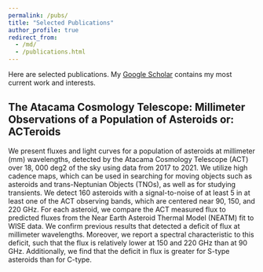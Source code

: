 ```yaml
---
permalink: /pubs/
title: "Selected Publications"
author_profile: true
redirect_from: 
  - /md/
  - /publications.html
---
```


Here are selected publications. My [Google Scholar](https://scholar.google.com/citations?user=ijw5gRYAAAAJ&hl=en) contains my most current work and interests.

## The Atacama Cosmology Telescope: Millimeter Observations of a Population of Asteroids or: ACTeroids
We present fluxes and light curves for a population of asteroids at millimeter (mm) wavelengths, detected by the Atacama Cosmology Telescope (ACT) over 18, 000 deg2 of the sky using data from 2017 to 2021. We utilize high cadence maps, which can be used in searching for moving objects such as asteroids and trans-Neptunian Objects (TNOs), as well as for studying transients. We detect 160 asteroids with a signal-to-noise of at least 5 in at least one of the ACT observing bands, which are centered near 90, 150, and 220 GHz. For each asteroid, we compare the ACT measured flux to predicted fluxes from the Near Earth Asteroid Thermal Model (NEATM) fit to WISE data. We confirm previous results that detected a deficit of flux at millimeter wavelengths. Moreover, we report a spectral characteristic to this deficit, such that the flux is relatively lower at 150 and 220 GHz than at 90 GHz. Additionally, we find that the deficit in flux is greater for S-type asteroids than for C-type.

